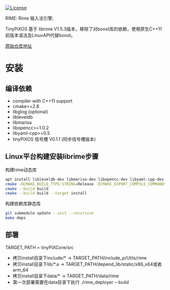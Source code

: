 <meta charset="UTF-8">

[![License](https://img.shields.io/badge/License-BSD%203--Clause-blue.svg)](https://opensource.org/licenses/BSD-3-Clause)

RIME: Rime 输入法引擎; 

TinyPiXOS 基于 librime V1.5.3版本，移除了对boost库的依赖，使用原生C++11前版本语法及LinuxAPI代替boost。

[原始仓库地址](https://github.com/rime/librime.git)

安装
===

编译依赖
---

- compiler with C++11 support
- cmake>=2.8
- libglog (optional)
- libleveldb
- libmarisa
- libopencc>=1.0.2
- libyaml-cpp>=0.5
- tinyPiXOS 信号槽 V0.1.1 (同步信号槽版本)

Linux平台构建安装librime步骤
---

构建rime动态库

```bash
apt install libleveldb-dev libmarisa-dev libopencc-dev libyaml-cpp-dev libgoogle-glog-dev
cmake -DCMAKE_BUILD_TYPE:STRING=Release -DCMAKE_EXPORT_COMPILE_COMMANDS:BOOL=TRUE --no-warn-unused-cli -B ./build -G Ninja
cmake --build build
cmake --build build --target install
 ```

构建依赖库静态库

```bash
git submodule update --init --recursive
make deps
```

部署
---

TARGET_PATH = tinyPiXCore/src

- 拷贝install目录下include/* -> TARGET_PATH/include_p/Utils/rime
- 拷贝install目录下lib/*.a  -> TARGET_PATH/depend_lib/static/x86_x64或者arm_64
- 拷贝install目录下data/* -> TARGET_PATH/data/rime
- 第一次部署需要在data目录下执行 ./rime_deployer --build
